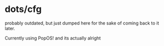 # dots/cfg

probably outdated, but just dumped here for the sake of coming back to it later. 

Currently using PopOS! and its actually alright 
